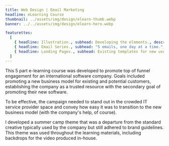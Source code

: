 ```yaml
---
title: Web Design | Email Marketing
headline: eLearning Course
thumbnail: ../assets/img/design/elearn-thumb.webp
banner: ../../assets/img/design/elearn-hero.webp

featurettes:
  [
    { headline: Illustration., subhead: Developing the elements., description: "Leaning heavily into the summer camp theme, I developed a series of vector badges using Adobe Illustrator to encourage users to continue through the 5 step learning path. Badges were included on the emails, landing pages, video, and eBook promoting the company's cloud services software tool.", image: ../../assets/img/design/elearn-f1.webp, imageAlt: cloud services provider knit badge },
    { headline: Email Series., subhead: "5 emails, one day at a time.", description: "A total of 5 emails were created and sent out over a week regardless of when the user signed up to receive them. Emails were designed to render well on all devices, so busy business owners could review the content regardless of how they chose to view them. While the emails contained useful information on their own, the ultimate goal was to drive clicks through to the landing pages.", image: ../../assets/img/design/elearn-f2.webp, imageAlt: Email collection },
    { headline: Landing Pages., subhead: Existing templates for new uses., description: "Leveraging existing landing page templates, the project included creating header banners to carry the summer camp theme through from the email. Here, users could take a deeper dive into educational content and have access to downloadable resources.", image: ../../assets/img/design/elearn-f3.webp, imageAlt: landing page headers },
  ]
---
```


This 5 part e-learning course was developed to promote top of funnel engagement for an international software company. Goals included promoting a new business model for existing and potential customers, establishing the company as a trusted resource with the secondary goal of promoting their new software.

To be effective, the campaign needed to stand out in the crowded IT service provider space and convey how easy it was to transition to the new business model (with the company's help, of course).

I developed a summer camp theme that was a departure from the standard creative typically used by the company but still adhered to brand guidelines. This theme was used throughout the learning materials, including backdrops for the video produced in-house.
